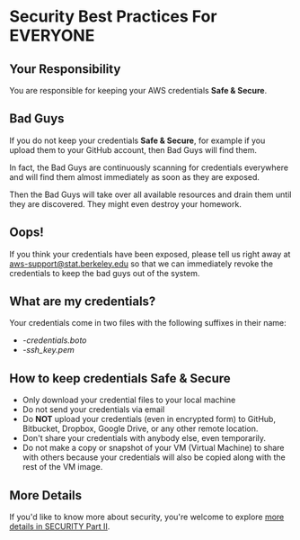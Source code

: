 # Security Best Practices For EVERYONE

## Your Responsibility

You are responsible for keeping your AWS credentials **Safe & Secure**.

## Bad Guys

If you do not keep your credentials **Safe & Secure**, for example if you upload them to your GitHub account, then Bad Guys will find them.

In fact, the Bad Guys are continuously scanning for credentials everywhere and will find them almost immediately as soon as they are exposed.

Then the Bad Guys will take over all available resources and drain them until they are discovered. They might even destroy your homework.

## Oops!

If you think your credentials have been exposed, please tell us right away at [aws-support@stat.berkeley.edu](mailto:aws-support@stat.berkeley.edu) so that we can immediately revoke the credentials to keep the bad guys out of the system.

## What are my credentials?

Your credentials come in two files with the following suffixes in their name:

- *-credentials.boto*
- *-ssh_key.pem*

## How to keep credentials Safe & Secure

- Only download your credential files to your local machine
- Do not send your credentials via email
- Do **NOT** upload your credentials (even in encrypted form) to GitHub, Bitbucket, Dropbox, Google Drive, or any other remote location.
- Don't share your credentials with anybody else, even temporarily.
- Do not make a copy or snapshot of your VM (Virtual Machine) to share with others because your credentials will also be copied along with the rest of the VM image.

## More Details

If you'd like to know more about security, you're welcome to explore
[more details in SECURITY Part II](SECURITY-PART2.md).
